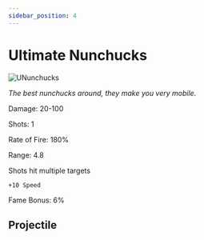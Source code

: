 ```yaml
---
sidebar_position: 4
---
```


# Ultimate Nunchucks

![UNunchucks](https://vwiki.valorserver.com/api/item/picture/ultimate%20nunchucks)

<i>The best nunchucks around, they make you very mobile.</i>

Damage: 20-100

Shots: 1

Rate of Fire: 180% 

Range: 4.8

Shots hit multiple targets

    +10 Speed

Fame Bonus: 6%

## Projectile


